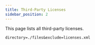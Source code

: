 ```yaml
---
title: Third-Party Licenses
sidebar_position: 2
---
```


This page lists all third-party licenses.

```file-list
directory=./files&exclude=licenses.xml
```
